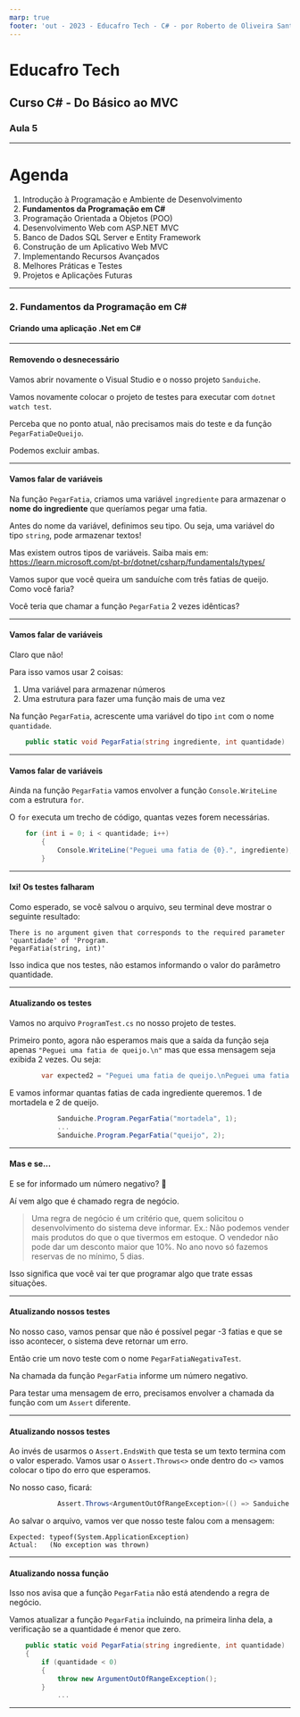 ```yaml
---
marp: true
footer: 'out - 2023 - Educafro Tech - C# - por Roberto de Oliveira Santos'
---
```

<style>
section {
    justify-content: start;
}

img[alt$="<"] {
    float: left;
    margin-right: 2em;
    }

img[alt$="center"] {
    display: block;
    margin: 0 auto;
    }
</style>

<style scoped>section { justify-content: center; }</style>

# Educafro Tech
## Curso C# - Do Básico ao MVC
### Aula 5
---
# Agenda
1. Introdução à Programação e Ambiente de Desenvolvimento
2. **Fundamentos da Programação em C#**
3. Programação Orientada a Objetos (POO)
4. Desenvolvimento Web com ASP.NET MVC
5. Banco de Dados SQL Server e Entity Framework
6. Construção de um Aplicativo Web MVC
7. Implementando Recursos Avançados
8. Melhores Práticas e Testes
9. Projetos e Aplicações Futuras

---
<style scoped>section { justify-content: center; }</style>

### 2. Fundamentos da Programação em C#
#### Criando uma aplicação .Net em C#

---

#### Removendo o desnecessário

Vamos abrir novamente o Visual Studio e o nosso projeto ```Sanduiche```.

Vamos novamente colocar o projeto de testes para executar com ```dotnet watch test```.

Perceba que no ponto atual, não precisamos mais do teste e da função ```PegarFatiaDeQueijo```.

Podemos excluir ambas.

---

#### Vamos falar de variáveis

Na função ```PegarFatia```, criamos uma variável ```ingrediente``` para armazenar o **nome do ingrediente** que queríamos pegar uma fatia.

Antes do nome da variável, definimos seu tipo. Ou seja, uma variável do tipo ```string```, pode armazenar textos!

Mas existem outros tipos de variáveis. Saiba mais em: https://learn.microsoft.com/pt-br/dotnet/csharp/fundamentals/types/

Vamos supor que você queira um sanduíche com três fatias de queijo. Como você faria?

Você teria que chamar a função ```PegarFatia``` 2 vezes idênticas?

---

#### Vamos falar de variáveis

Claro que não!

Para isso vamos usar 2 coisas:
1. Uma variável para armazenar números
2. Uma estrutura para fazer uma função mais de uma vez

Na função ```PegarFatia```, acrescente uma variável do tipo ```int``` com o nome ```quantidade```.

``` c#
    public static void PegarFatia(string ingrediente, int quantidade)
```

---

#### Vamos falar de variáveis

Ainda na função ```PegarFatia``` vamos envolver a função ```Console.WriteLine``` com a estrutura ```for```.

O ```for``` executa um trecho de código, quantas vezes forem necessárias.

``` c#
    for (int i = 0; i < quantidade; i++)
        {
            Console.WriteLine("Peguei uma fatia de {0}.", ingrediente);
        }
```

---

#### Ixi! Os testes falharam

Como esperado, se você salvou o arquivo, seu terminal deve mostrar o seguinte resultado:

```
There is no argument given that corresponds to the required parameter 'quantidade' of 'Program.
PegarFatia(string, int)'
```

Isso indica que nos testes, não estamos informando o valor do parâmetro quantidade.

---

#### Atualizando os testes

Vamos no arquivo ```ProgramTest.cs``` no nosso projeto de testes.

Primeiro ponto, agora não esperamos mais que a saída da função seja apenas ```"Peguei uma fatia de queijo.\n"``` mas que essa mensagem seja exibida 2 vezes. Ou seja:

```csharp
        var expected2 = "Peguei uma fatia de queijo.\nPeguei uma fatia de queijo.\n";
```

E vamos informar quantas fatias de cada ingrediente queremos. 1 de mortadela e 2 de queijo.

```csharp
            Sanduiche.Program.PegarFatia("mortadela", 1);
            ...
            Sanduiche.Program.PegarFatia("queijo", 2);
```

---

#### Mas e se...

E se for informado um número negativo? 🤔

Aí vem algo que é chamado regra de negócio.

> Uma regra de negócio é um critério que, quem solicitou o desenvolvimento do sistema deve informar.
Ex.: 
Não podemos vender mais produtos do que o que tivermos em estoque.
O vendedor não pode dar um desconto maior que 10%.
No ano novo só fazemos reservas de no mínimo, 5 dias.

Isso significa que você vai ter que programar algo que trate essas situações.

---

#### Atualizando nossos testes

No nosso caso, vamos pensar que não é possível pegar -3 fatias e que se isso acontecer, o sistema deve retornar um erro.

Então crie um novo teste com o nome ```PegarFatiaNegativaTest```.

Na chamada da função ```PegarFatia``` informe um número negativo.

Para testar uma mensagem de erro, precisamos envolver a chamada da função com um ```Assert``` diferente.

---

#### Atualizando nossos testes

Ao invés de usarmos o ```Assert.EndsWith``` que testa se um texto termina com o valor esperado. Vamos usar o ```Assert.Throws<>``` onde dentro do ```<>``` vamos colocar o tipo do erro que esperamos.

No nosso caso, ficará:

```csharp
            Assert.Throws<ArgumentOutOfRangeException>(() => Sanduiche.Program.PegarFatia("presunto", -5));
```

Ao salvar o arquivo, vamos ver que nosso teste falou com a mensagem:

```
Expected: typeof(System.ApplicationException)
Actual:   (No exception was thrown)
```

---


#### Atualizando nossa função

Isso nos avisa que a função ```PegarFatia``` não está atendendo a regra de negócio.

Vamos atualizar a função ```PegarFatia``` incluindo, na primeira linha dela, a verificação se a quantidade é menor que zero.

```csharp
    public static void PegarFatia(string ingrediente, int quantidade)
    {
        if (quantidade < 0)
        {
            throw new ArgumentOutOfRangeException();
        }
            ...
```

---


